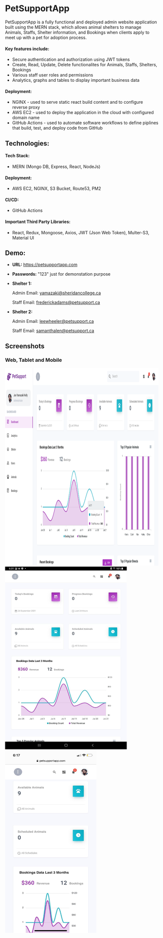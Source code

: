 # PetSupportApp
PetSupportApp is a fully functional and deployed admin website application built using the MERN stack, which allows animal shelters to manage Animals, Staffs, Shelter information, and Bookings when clients apply to meet up with a pet for adoption process.

#### Key features include:
  * Secure authentication and authorization using JWT tokens
  * Create, Read, Update, Delete functionalites for Animals, Staffs, Shelters, Bookings
  * Various staff user roles and permissions
  * Analytics, graphs and tables to display important business data

#### Deployment:
  * NGINX - used to serve static react build content and to configure reverse proxy
  * AWS EC2 - used to deploy the application in the cloud with configured domain name 
  * GitHub Actions - used to automate software workflows to define piplines that build, test, and deploy code from GitHub

## Technologies:

#### Tech Stack:

* MERN (Mongo DB, Express, React, NodeJs) 

#### Deployment:

* AWS EC2, NGINX, S3 Bucket, Route53, PM2

#### CI/CD:

* GitHub Actions

#### Important Third Party Libraries:

* React, Redux, Mongoose, Axios, JWT (Json Web Token), Multer-S3, Material UI 

## Demo:
  * **URL:** https://petsupportapp.com
  * **Passwords:** "123" just for demonstation purpose
  * **Shelter 1:**
 
    Admin Email: yamazaki@sheridancollege.ca
    
    Staff Email: frederickadams@petsupport.ca
    
  * **Shelter 2:**
  
    Admin Email: leewheeler@petsupport.ca
    
    Staff Email: samanthalen@petsupport.ca
 
## Screenshots

### Web, Tablet and Mobile

<div>
<img src="https://github.com/jykelly2/PetSupport/blob/master/Pet%20Support%20Pictures/Dashboard.png" height="650" width="1050">
<div>
 
<div>
<img src="https://github.com/jykelly2/PetSupport/blob/master/Pet%20Support%20Pictures/Dashboard%20Tablet.jpeg" height="600" width="400">
 
 
 
 <img src="https://github.com/jykelly2/PetSupport/blob/master/Pet%20Support%20Pictures/Dashboard%20Phone.jpeg" height="600" width="300">
<div>
 

